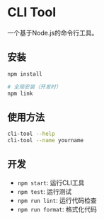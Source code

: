 # CLI Tool

一个基于Node.js的命令行工具。

## 安装

```bash
npm install

# 全局安装（开发时）
npm link
```

## 使用方法

```bash
cli-tool --help
cli-tool --name yourname
```

## 开发

- `npm start`: 运行CLI工具
- `npm test`: 运行测试
- `npm run lint`: 运行代码检查
- `npm run format`: 格式化代码

